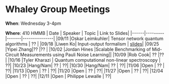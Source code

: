 # Whaley Group Meetings 
**When**: Wednesday 3-4pm

**Where**: 410 HMMB
| Date | Speaker | Topic | Link to Slides|
|------|---------|-------|---------------|
|09/11 |Oskar Leimkuhler| Tensor network quantum algorithms | ?? |
|09/18 |Liwen Ko| Input-output formalism | [slides](SpeakerFiles/liwenSlides09_18_24.pdf)|
|09/25 |Yipei Zhang|?? |?? |
|10/02 |Jordan Hines |Scalable Benchmarking of Mid-Circuit Measurements using Pauli Noise Learning||
|10/09 |Rob Cook| ?? |?? |
|10/16 |Tyler Kharazi | Quantum computational non-linear spectroscopy | ??|
|10/23 |Hang/Nam| ?? | ??|
|10/30 |Hang/Nam| ?? | ??|
|11/06 |Open | ?? | ??|
|11/13 |Open | ?? | ??|
|11/20 |Open | ?? | ??|
|11/27 |Open | ?? | ??|
|12/04 |Open | ?? | ??|
|12/11 |Open | Philippe Lewalle | ??|
